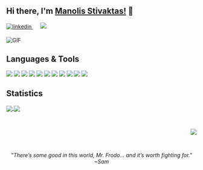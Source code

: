 <h2> Hi there, I'm <a href="https://mansstiv.github.io/">Manolis Stivaktas!</a> 👋</h2>

<p>
<a href="https://www.linkedin.com/in/manolis-stivaktas-2481291bb/" target="_blank">
<img src=https://img.shields.io/badge/linkedin-%231E77B5.svg?&style=for-the-badge&logo=linkedin&logoColor=white alt=linkedin style="margin-bottom: 5px;" />
</a>&nbsp;&nbsp;&nbsp;&nbsp;
<a href="mailto:manolis.stivaktas@gmail.com"><img src="https://img.shields.io/badge/Gmail-D14836?style=for-the-badge&logo=gmail&logoColor=white" /></a>&nbsp;&nbsp;&nbsp;&nbsp;
</p>

<img alt="GIF" src="https://media.giphy.com/media/13HgwGsXF0aiGY/giphy.gif" />


<h2>Languages & Tools </h2>
<p>
  <a src="#"><img src="https://img.icons8.com/color/48/000000/c.png"/></a>
  <a src="#"><img src="https://img.icons8.com/color/48/000000/c-plus-plus-logo.png"/></a>
  <a src="#"><img src="https://img.icons8.com/color/48/000000/python.png"/></a>
  <a src="#"><img src="https://img.icons8.com/color/48/000000/css3.png"/></a>
  <a src="#"><img src="https://img.icons8.com/color/48/000000/html-5.png"/></a>
  <a src="#"><img src="https://img.icons8.com/color/48/000000/php.png"/></a>
  <a src="#"><img src="https://img.icons8.com/color/48/000000/mysql-logo.png"/></a>
  <a src="#"><img src="https://img.icons8.com/color/48/000000/github--v1.png"/></a>
  <a src="#"><img src="https://img.icons8.com/color/48/000000/git--v1.png"/></a>
  <a src="#"><img src="https://img.icons8.com/color/48/000000/markdown.png"/></a>
  <a src="#"><img src="https://img.icons8.com/color/48/000000/linux.png"/></a>
</p>

<h2>Statistics</h2>
<p>
<a href="https://github.com/mansstiv/mansstiv">
  <img align="center" src="https://github-readme-stats.vercel.app/api?username=mansstiv&hide=stars,issues&count_private=true&show_icons=true&theme=gotham"/>
</a>
<a href="https://github.com/mansstiv/mansstiv">
  <img align="center" src="https://github-readme-stats.vercel.app/api/top-langs/?username=mansstiv&layout=compact&theme=gotham" />
</a>
 </p>
<br>
<p align="right">
<img src="https://badges.pufler.dev/Visits/mansstiv/mansstiv?color=purple&logo=github" />
</p>
<br>
<p align="center">
  <i>"There’s some good in this world, Mr. Frodo… and it’s worth fighting for."</i>
  <br><i>~Sam</i>
</p>
<!--
source code from:
https://github.com/kautukkundan/Awesome-Profile-README-templates
-->
